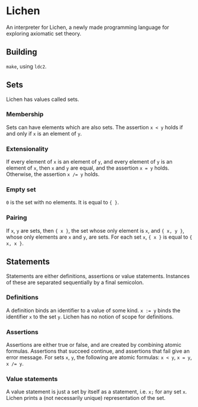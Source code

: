 # Lichen

An interpreter for Lichen, a newly made programming language for exploring
axiomatic set theory.

## Building

`make`, using `ldc2`.

## Sets

Lichen has values called sets.

### Membership

Sets can have elements which are also sets. The assertion `x < y` holds if and
only if `x` is an element of `y`.

### Extensionality

If every element of `x` is an element of `y`, and every element of `y` is an
element of `x`, then `x` and `y` are equal, and the assertion `x = y` holds.
Otherwise, the assertion `x /= y` holds.

### Empty set

`0` is the set with no elements. It is equal to `{ }`.

### Pairing

If `x`, `y` are sets, then `{ x }`, the set whose only element is `x`, and
`{ x, y }`, whose only elements are `x` and `y`, are sets. For each set `x`,
`{ x }` is equal to `{ x, x }`.

## Statements

Statements are either definitions, assertions or value statements. Instances of
these are separated sequentially by a final semicolon.

### Definitions

A definition binds an identifier to a value of some kind. `x := y` binds the
identifier `x` to the set `y`. Lichen has no notion of scope for definitions.

### Assertions

Assertions are either true or false, and are created by combining atomic
formulas. Assertions that succeed continue, and assertions that fail give an
error message. For sets `x`, `y`, the following are atomic formulas: `x < y`,
`x = y`, `x /= y`.

### Value statements

A value statement is just a set by itself as a statement, i.e. `x;` for any set
`x`. Lichen prints a (not necessarily unique) representation of the set.

